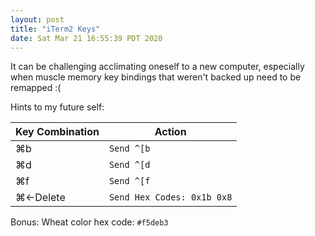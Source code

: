 ```yaml
---
layout: post
title: "iTerm2 Keys"
date: Sat Mar 21 16:55:39 PDT 2020
---
```


It can be challenging acclimating oneself to a new computer, especially when
muscle memory key bindings that weren't backed up need to be remapped :(

Hints to my future self:


| Key Combination | Action                    |
| --------------- | ------------------------- |
| ⌘b              | `Send ^[b`                |
| ⌘d              | `Send ^[d`                |
| ⌘f              | `Send ^[f`                |
| ⌘←Delete        | `Send Hex Codes: 0x1b 0x8`|


Bonus: Wheat color hex code: `#f5deb3`
